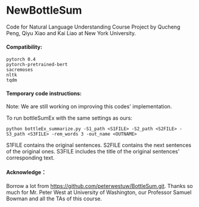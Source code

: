 # NewBottleSum

Code for Natural Language Understanding Course Project by Qucheng Peng, Qiyu Xiao and Kai Liao at New York University.




#### Compatibility:
```
pytorch 0.4 
pytorch-pretrained-bert
sacremoses
nltk
tqdm
```

#### Temporary code instructions:

Note: We are still working on improving this codes' implementation.

To run bottleSumEx with the same settings as ours:

```
python bottleEx_summarize.py -S1_path <S1FILE> -S2_path <S2FILE> -S3_path <S3FILE> -rem_words 3 -out_name <OUTNAME>
```
S1FILE contains the original sentences. S2FILE contains the next sentences of the original ones. S3FILE includes the title of the original sentences' corresponding text.

#### Acknowledge：

Borrow a lot from https://github.com/peterwestuw/BottleSum.git.
Thanks so much for Mr. Peter West at University of Washington, our Professor Samuel Bowman and all the TAs of this course.
